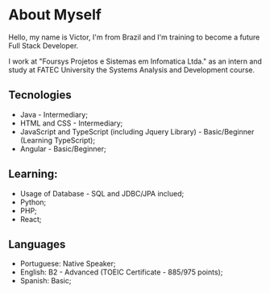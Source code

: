 # About Myself

Hello, my name is Victor, I'm from Brazil and I'm training to become a future Full Stack Developer.

I work at "Foursys Projetos e Sistemas em Infomatica Ltda." as an intern and study at FATEC University the Systems Analysis and Development course.

## Tecnologies

+ Java - Intermediary;
+ HTML and CSS - Intermediary;
+ JavaScript and TypeScript (including Jquery Library) - Basic/Beginner (Learning TypeScript);
+ Angular - Basic/Beginner;

## Learning:
  
+ Usage of Database - SQL and JDBC/JPA inclued;
+ Python;
+ PHP;
+ React;

## Languages

+ Portuguese: Native Speaker;
+ English: B2 - Advanced (TOEIC Certificate - 885/975 points);
+ Spanish: Basic;

